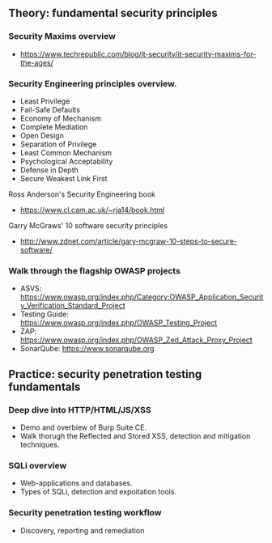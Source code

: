 ## Theory: fundamental security principles

### Security Maxims overview
- https://www.techrepublic.com/blog/it-security/it-security-maxims-for-the-ages/

### Security Engineering principles overview.
- Least Privilege
- Fail-Safe Defaults
- Economy of Mechanism
- Complete Mediation
- Open Design
- Separation of Privilege
- Least Common Mechanism
- Psychological Acceptability
- Defense in Depth
- Secure Weakest Link First

Ross Anderson's Security Engineering book
- https://www.cl.cam.ac.uk/~rja14/book.html

Garry McGraws' 10 software security principles
- http://www.zdnet.com/article/gary-mcgraw-10-steps-to-secure-software/

### Walk through the flagship OWASP projects
- ASVS: https://www.owasp.org/index.php/Category:OWASP_Application_Security_Verification_Standard_Project
- Testing Guide: https://www.owasp.org/index.php/OWASP_Testing_Project
- ZAP: https://www.owasp.org/index.php/OWASP_Zed_Attack_Proxy_Project
- SonarQube: https://www.sonarqube.org

## Practice: security penetration testing fundamentals

### Deep dive into HTTP/HTML/JS/XSS
- Demo and overbiew of Burp Suite CE.
- Walk thorugh the Reflected and Stored XSS, detection and mitigation techniques.

### SQLi overview
- Web-applications and databases.
- Types of SQLi, detection and expoitation tools.

### Security penetration testing workflow
- Discovery, reporting and remediation
